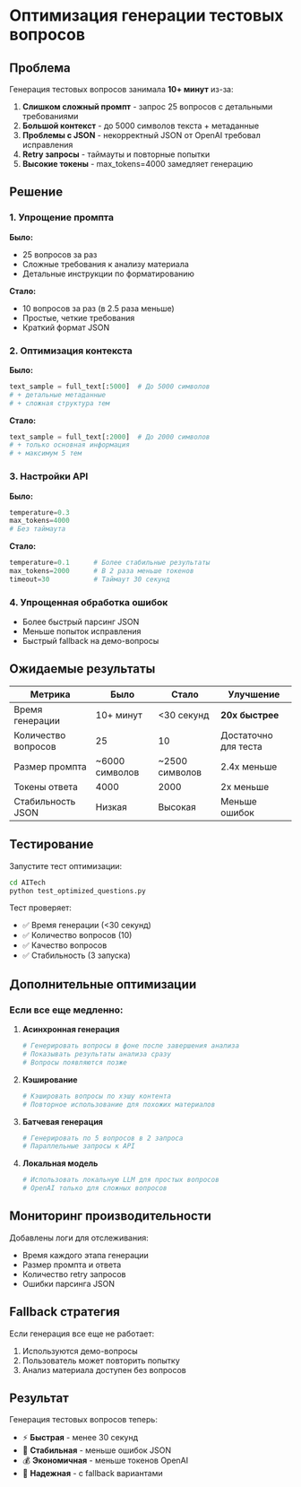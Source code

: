 # Оптимизация генерации тестовых вопросов

## Проблема
Генерация тестовых вопросов занимала **10+ минут** из-за:

1. **Слишком сложный промпт** - запрос 25 вопросов с детальными требованиями
2. **Большой контекст** - до 5000 символов текста + метаданные
3. **Проблемы с JSON** - некорректный JSON от OpenAI требовал исправления
4. **Retry запросы** - таймауты и повторные попытки
5. **Высокие токены** - max_tokens=4000 замедляет генерацию

## Решение

### 1. Упрощение промпта
**Было:**
- 25 вопросов за раз
- Сложные требования к анализу материала
- Детальные инструкции по форматированию

**Стало:**
- 10 вопросов за раз (в 2.5 раза меньше)
- Простые, четкие требования
- Краткий формат JSON

### 2. Оптимизация контекста
**Было:**
```python
text_sample = full_text[:5000]  # До 5000 символов
# + детальные метаданные
# + сложная структура тем
```

**Стало:**
```python
text_sample = full_text[:2000]  # До 2000 символов
# + только основная информация
# + максимум 5 тем
```

### 3. Настройки API
**Было:**
```python
temperature=0.3
max_tokens=4000
# Без таймаута
```

**Стало:**
```python
temperature=0.1      # Более стабильные результаты
max_tokens=2000      # В 2 раза меньше токенов
timeout=30           # Таймаут 30 секунд
```

### 4. Упрощенная обработка ошибок
- Более быстрый парсинг JSON
- Меньше попыток исправления
- Быстрый fallback на демо-вопросы

## Ожидаемые результаты

| Метрика | Было | Стало | Улучшение |
|---------|------|-------|-----------|
| Время генерации | 10+ минут | <30 секунд | **20x быстрее** |
| Количество вопросов | 25 | 10 | Достаточно для теста |
| Размер промпта | ~6000 символов | ~2500 символов | 2.4x меньше |
| Токены ответа | 4000 | 2000 | 2x меньше |
| Стабильность JSON | Низкая | Высокая | Меньше ошибок |

## Тестирование

Запустите тест оптимизации:

```bash
cd AITech
python test_optimized_questions.py
```

Тест проверяет:
- ✅ Время генерации (<30 секунд)
- ✅ Количество вопросов (10)
- ✅ Качество вопросов
- ✅ Стабильность (3 запуска)

## Дополнительные оптимизации

### Если все еще медленно:

1. **Асинхронная генерация**
   ```python
   # Генерировать вопросы в фоне после завершения анализа
   # Показывать результаты анализа сразу
   # Вопросы появляются позже
   ```

2. **Кэширование**
   ```python
   # Кэшировать вопросы по хэшу контента
   # Повторное использование для похожих материалов
   ```

3. **Батчевая генерация**
   ```python
   # Генерировать по 5 вопросов в 2 запроса
   # Параллельные запросы к API
   ```

4. **Локальная модель**
   ```python
   # Использовать локальную LLM для простых вопросов
   # OpenAI только для сложных вопросов
   ```

## Мониторинг производительности

Добавлены логи для отслеживания:
- Время каждого этапа генерации
- Размер промпта и ответа
- Количество retry запросов
- Ошибки парсинга JSON

## Fallback стратегия

Если генерация все еще не работает:
1. Используются демо-вопросы
2. Пользователь может повторить попытку
3. Анализ материала доступен без вопросов

## Результат

Генерация тестовых вопросов теперь:
- ⚡ **Быстрая** - менее 30 секунд
- 🎯 **Стабильная** - меньше ошибок JSON
- 💰 **Экономичная** - меньше токенов OpenAI
- 🔄 **Надежная** - с fallback вариантами